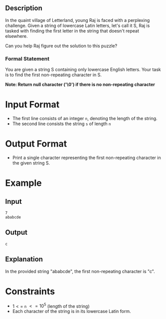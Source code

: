 ## Description
In the quaint village of Letterland, young Raj is faced with a perplexing challenge. Given a string of lowercase Latin letters, let's call it S, Raj is tasked with finding the first letter in the string that doesn't repeat elsewhere.

Can you help Raj figure out the solution to this puzzle?

### Formal Statement
You are given a string S containing only lowercase English letters. Your task is to find the first non-repeating character in S.

**Note: Return null character ('\0') if there is no non-repeating character**

# Input Format
- The first line consists of an integer `n`, denoting the length of the string.
- The second line consists the string `s` of length `n`

# Output Format
- Print a single character representing the first non-repeating character in the given string S.

# Example

## Input
```
7 
ababcde
```

## Output
```
c
```


## Explanation
In the provided string "ababcde", the first non-repeating character is "c".

# Constraints
- $1 <=$ `n` $<= 10^5$ (length of the string)
- Each character of the string is in its lowercase Latin form.